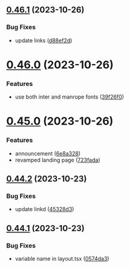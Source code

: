 ## [0.46.1](https://github.com/onesoft-sudo/sudobot-dashboard/compare/v0.46.0...v0.46.1) (2023-10-26)


### Bug Fixes

* update links ([d88ef2d](https://github.com/onesoft-sudo/sudobot-dashboard/commit/d88ef2d2de90f534e32b7a5f1573f7419e3a91ee))



# [0.46.0](https://github.com/onesoft-sudo/sudobot-dashboard/compare/v0.45.0...v0.46.0) (2023-10-26)


### Features

* use both inter and manrope fonts ([39f26f0](https://github.com/onesoft-sudo/sudobot-dashboard/commit/39f26f060d8ad7f65edd95378116f75382718a85))



# [0.45.0](https://github.com/onesoft-sudo/sudobot-dashboard/compare/v0.44.2...v0.45.0) (2023-10-26)


### Features

* announcement ([6e8a328](https://github.com/onesoft-sudo/sudobot-dashboard/commit/6e8a328be25c4cf6a455dbc766494d97ba64cbfc))
* revamped landing page ([723fada](https://github.com/onesoft-sudo/sudobot-dashboard/commit/723fada3639d2810c205ab9c22912917bdf49522))



## [0.44.2](https://github.com/onesoft-sudo/sudobot-dashboard/compare/v0.44.1...v0.44.2) (2023-10-23)


### Bug Fixes

* update linkd ([45328d3](https://github.com/onesoft-sudo/sudobot-dashboard/commit/45328d3eaa6632a9304236d6d55667e3e4ea3adb))



## [0.44.1](https://github.com/onesoft-sudo/sudobot-dashboard/compare/v0.44.0...v0.44.1) (2023-10-23)


### Bug Fixes

* variable name in layout.tsx ([0574da3](https://github.com/onesoft-sudo/sudobot-dashboard/commit/0574da3f022bacb5bdb135b41dc67327d67c1f5d))



